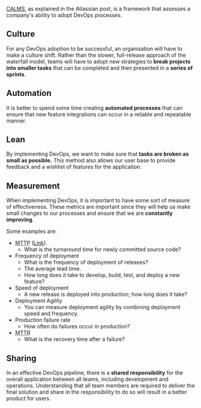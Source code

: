 [CALMS](https://www.atlassian.com/devops/frameworks/calms-framework), as explained in the Atlassian post, is a framework that assesses a company's ability to adopt DevOps processes.

## Culture
For any DevOps adoption to be successful, an organisation will have to make a culture shift. Rather than the slower, full-release approach of the waterfall model, teams will have to adopt new strategies to **break projects into smaller tasks** that can be completed and then presented in a **series of sprints**.

## Automation﻿
It is better to spend some time creating **automated processes** that can ensure that new feature integrations can occur in a reliable and repeatable manner.

## Lean
By implementing DevOps, we want to make sure that **tasks are broken as small as possible.** This method also allows our user base to provide feedback and a wishlist of features for the application.

## Measurement
When implementing DevOps, it is important to have some sort of measure of effectiveness. These metrics are important since they will help us make small changes to our processes and ensure that we are **constantly improving**.

Some examples are:
- <abbr title="MeanTime to Production">MTTP</abbr> ([Link](https://about.gitlab.com/handbook/engineering/infrastructure/team/delivery/metrics.html)). 
	- What is the turnaround time for newly committed source code?
- Frequency of deployment
	- What is the frequency of deployment of releases? 
	- The average lead time. 
	- How long does it take to develop, build, test, and deploy a new feature?
- Speed of deployment
	- A new release is deployed into production; how long does it take?
- Deployment Agility
	- You can measure deployment agility by combining deployment speed and frequency.
- Production failure rate
	- How often do failures occur in production?
- <abbr title="Mean Time to Recover">MTTR</abbr>
	- What is the recovery time after a failure?
## Sharing
In an effective DevOps pipeline, there is a **shared responsibility** for the overall application between all teams, including development and operations. Understanding that all team members are required to deliver the final solution and share in the responsibility to do so will result in a better product for users.